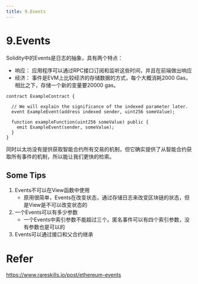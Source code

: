 ```yaml
---
title: 9.Events
---
```


# 9.Events

Solidity中的Events是日志的抽象，具有两个特点：
- 响应： 应用程序可以通过RPC接口订阅和监听这些时间，并且在前端做出响应
- 经济： 事件是EVM上比较经济的存储数据的方式，每个大概消耗2000 Gas，相比之下，存储一个新的变量要20000 gas。

```solidity
contract ExampleContract {

  // We will explain the significance of the indexed parameter later.
  event ExampleEvent(address indexed sender, uint256 someValue);

  function exampleFunction(uint256 someValue) public {
    emit ExampleEvent(sender, someValue);
  }
}
```
同时以太坊没有提供获取智能合约所有交易的机制，但它确实提供了从智能合约获取所有事件的机制，所以能让我们更快的检索。

## Some Tips
1. Events不可以在View函数中使用
   - 原用很简单，Events在改变状态，通过存储日志来改变区块链的状态，但是View是不可以改变状态的
2. 一个Events可以有多少参数
   - 一个Events中索引参数不能超过三个。匿名事件可以有四个索引参数，没有参数也是可以的
3. Events可以通过接口和父合约继承

# Refer
https://www.rareskills.io/post/ethereum-events
